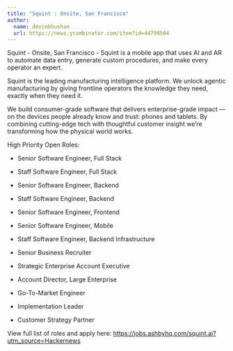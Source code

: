 ```yaml
---
title: "Squint : Onsite, San Francisco"
author:
  name: devinbhushan
  url: https://news.ycombinator.com/item?id=44799504
---
```

Squint - Onsite, San Francisco - Squint is a mobile app that uses AI and AR to automate data entry, generate custom procedures, and make every operator an expert.

Squint is the leading manufacturing intelligence platform. We unlock agentic manufacturing by giving frontline operators the knowledge they need, exactly when they need it.

We build consumer-grade software that delivers enterprise-grade impact — on the devices people already know and trust: phones and tablets. By combining cutting-edge tech with thoughtful customer insight we’re transforming how the physical world works.

High Priority Open Roles:

- Senior Software Engineer, Full Stack

- Staff Software Engineer, Full Stack

- Senior Software Engineer, Backend

- Staff Software Engineer, Backend

- Senior Software Engineer, Frontend

- Senior Software Engineer, Mobile

- Staff Software Engineer, Backend Infrastructure

- Senior Business Recruiter

- Strategic Enterprise Account Executive

- Account Director, Large Enterprise

- Go-To-Market Engineer

- Implementation Leader

- Customer Strategy Partner

View full list of roles and apply here: <a href="https:&#x2F;&#x2F;jobs.ashbyhq.com&#x2F;squint.ai?utm_source=Hackernews" rel="nofollow">https:&#x2F;&#x2F;jobs.ashbyhq.com&#x2F;squint.ai?utm_source=Hackernews</a>
<JobApplication />
